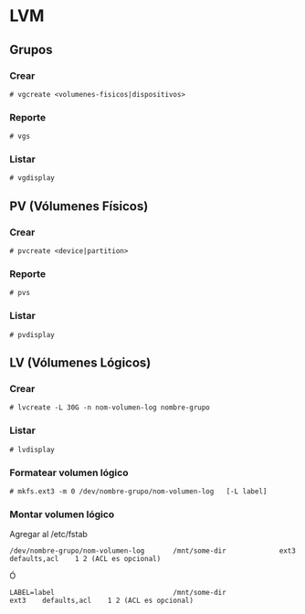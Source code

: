 # LVM

## Grupos

### Crear
``` 
# vgcreate <volumenes-fisicos|dispositivos>
```

### Reporte
```
# vgs
```

### Listar
``` 
# vgdisplay
```

## PV (Vólumenes Físicos)
    
### Crear
```
# pvcreate <device|partition>
``` 
### Reporte
```
# pvs
```

### Listar
```     
# pvdisplay
```

## LV (Vólumenes Lógicos)

### Crear
```     
# lvcreate -L 30G -n nom-volumen-log nombre-grupo
```

### Listar
```
# lvdisplay
```

### Formatear volumen lógico
```
# mkfs.ext3 -m 0 /dev/nombre-grupo/nom-volumen-log   [-L label]
```

### Montar volumen lógico

Agregar al /etc/fstab

```
/dev/nombre-grupo/nom-volumen-log       /mnt/some-dir             ext3    defaults,acl    1 2 (ACL es opcional)
```

Ó

```
LABEL=label                             /mnt/some-dir              ext3    defaults,acl    1 2 (ACL es opcional)
```

